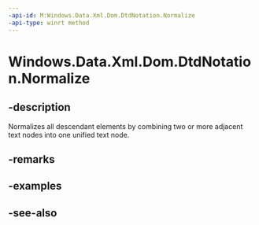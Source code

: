 ----api-id: M:Windows.Data.Xml.Dom.DtdNotation.Normalize
-api-type: winrt method
---<!-- Method syntaxpublic void Normalize()--># Windows.Data.Xml.Dom.DtdNotation.Normalize## -descriptionNormalizes all descendant elements by combining two or more adjacent text nodes into one unified text node.## -remarks## -examples## -see-also